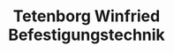 ---
title: "Tetenborg Winfried Befestigungstechnik"
url: /saerbeck/tetenborg-winfried-befestigungstechnik/
shop: Großhandel
---